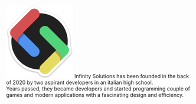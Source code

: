 ![alt text](https://raw.githubusercontent.com/infinitysolutions-commercial/.github/main/assets/logo.png)
Infinity Solutions has been founded in the back of 2020 by two aspirant developers in an italian high school. 
</br>Years passed, they became developers and started programming couple of games and modern applications with a fascinating design and efficiency.
